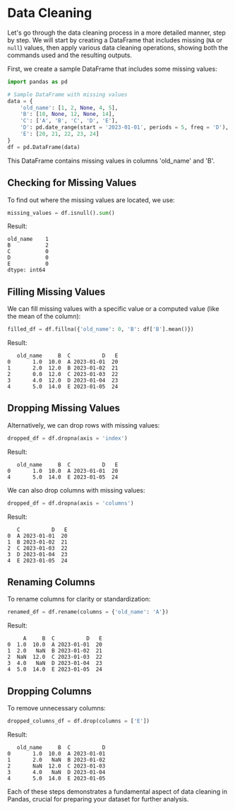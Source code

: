 # Data Cleaning

Let's go through the data cleaning process in a more detailed manner, step by step. We will start by creating a DataFrame that includes missing (`NA` or `null`) values, then apply various data cleaning operations, showing both the commands used and the resulting outputs.

First, we create a sample DataFrame that includes some missing values:

```python
import pandas as pd

# Sample DataFrame with missing values
data = {
    'old_name': [1, 2, None, 4, 5],
    'B': [10, None, 12, None, 14],
    'C': ['A', 'B', 'C', 'D', 'E'],
    'D': pd.date_range(start = '2023-01-01', periods = 5, freq = 'D'),
    'E': [20, 21, 22, 23, 24]
}
df = pd.DataFrame(data)
```

This DataFrame contains missing values in columns 'old_name' and 'B'.

## Checking for Missing Values

To find out where the missing values are located, we use:

```python
missing_values = df.isnull().sum()
```

Result:

```plaintext
old_name    1
B           2
C           0
D           0
E           0
dtype: int64
```

## Filling Missing Values

We can fill missing values with a specific value or a computed value (like the mean of the column):

```python
filled_df = df.fillna({'old_name': 0, 'B': df['B'].mean()})
```

Result:

```plaintext
   old_name     B  C          D   E
0       1.0  10.0  A 2023-01-01  20
1       2.0  12.0  B 2023-01-02  21
2       0.0  12.0  C 2023-01-03  22
3       4.0  12.0  D 2023-01-04  23
4       5.0  14.0  E 2023-01-05  24
```

## Dropping Missing Values

Alternatively, we can drop rows with missing values:

```python
dropped_df = df.dropna(axis = 'index')
```

Result:

```plaintext
   old_name     B  C          D   E
0       1.0  10.0  A 2023-01-01  20
4       5.0  14.0  E 2023-01-05  24
```

We can also drop columns with missing values:

```python
dropped_df = df.dropna(axis = 'columns')
```

Result:

```plaintext
   C          D   E
0  A 2023-01-01  20
1  B 2023-01-02  21
2  C 2023-01-03  22
3  D 2023-01-04  23
4  E 2023-01-05  24
```


## Renaming Columns

To rename columns for clarity or standardization:

```python
renamed_df = df.rename(columns = {'old_name': 'A'})
```

Result:

```plaintext
     A     B  C          D   E
0  1.0  10.0  A 2023-01-01  20
1  2.0   NaN  B 2023-01-02  21
2  NaN  12.0  C 2023-01-03  22
3  4.0   NaN  D 2023-01-04  23
4  5.0  14.0  E 2023-01-05  24
```

## Dropping Columns

To remove unnecessary columns:

```python
dropped_columns_df = df.drop(columns = ['E'])
```

Result:

```plaintext
   old_name     B  C          D
0       1.0  10.0  A 2023-01-01
1       2.0   NaN  B 2023-01-02
2       NaN  12.0  C 2023-01-03
3       4.0   NaN  D 2023-01-04
4       5.0  14.0  E 2023-01-05
```

Each of these steps demonstrates a fundamental aspect of data cleaning in Pandas, crucial for preparing your dataset for further analysis.
